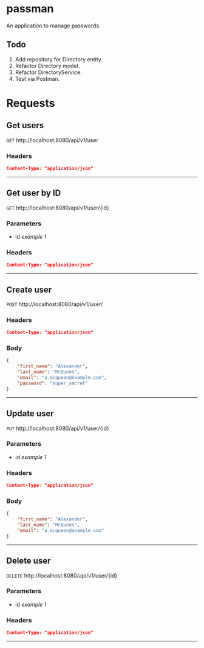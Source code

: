 # passman
An application to manage passwords.


## Todo
1. Add repository for Directory entity.
2. Refactor Directory model.
3. Refactor DirectoryService.
4. Test via Postman.

# Requests
## Get users
`GET` http://localhost:8080/api/v1/user<br>
### Headers<br>
```json
Content-Type: "application/json"
```
---
## Get user by ID
`GET` http://localhost:8080/api/v1/user/{id}<br>

### Parameters<br>
- id _example 1_

### Headers
```json
Content-Type: "application/json"
```
---
## Create user
`POST` http://localhost:8080/api/v1/user/<br>

### Headers
```json
Content-Type: "application/json"
```

### Body
```json
{
    "first_name": "Alexander",
    "last_name": "McQueen",
    "email": "a.mcqueen@example.com",
    "password": "super_secret"
}
```
---
## Update user
`PUT` http://localhost:8080/api/v1/user/{id}<br>

### Parameters<br>
- id _example 1_

### Headers
```json
Content-Type: "application/json"
```

### Body
```json
{
    "first_name": "Alexander",
    "last_name": "McQueen",
    "email": "a.mcqueen@example.com"
}
```
---
## Delete user
`DELETE` http://localhost:8080/api/v1/user/{id}<br>

### Parameters<br>
- id _example 1_

### Headers
```json
Content-Type: "application/json"
```
---